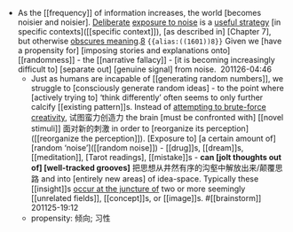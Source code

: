 - As the [[frequency]] of information increases, the world [becomes noisier and noisier]. [Deliberate](((rHdVOmoDJ))) [exposure to noise](((N29G-AWmn))) is a [useful strategy]([[strategy]]) [in specific contexts]([[specific context]]), [as described in] [Chapter 7],  but otherwise [obscures meaning](((GgF_v4Rkk))).[8](((g5ugAxEah))) `{{alias:((1601))8}}` Given we [have a propensity for] [imposing stories and explanations onto] [[randomness]] - the [[narrative fallacy]] - [it is becoming increasingly difficult to] [separate out] [genuine signal] from noise. 
201126-04:46
    - Just as humans are incapable of [[generating random numbers]], we struggle to [consciously generate random ideas] - to the point where [actively trying to] ‘think differently’ often seems to only further calcify [[existing pattern]]s. Instead of [attempting to brute-force creativity]([[creativity]]), 试图蛮力创造力 the brain [must be confronted with] [[novel stimuli]] 面对新的刺激 in order to [reorganize its perception]([[reorganize the perception]]). [Exposure to] [a certain amount of] [random ‘noise’]([[random noise]]) - [[drug]]s, [[dream]]s, [[meditation]], [Tarot readings], [[mistake]]s - **can [jolt thoughts out of] [well-tracked grooves]** 把思想从井然有序的沟壑中解放出来/颠覆思路 and into [entirely new areas] of idea-space. Typically these [[insight]]s [occur at the juncture of]([[juncture]]) two or more seemingly [[unrelated fields]], [[concept]]s, or [[image]]s. #[[brainstorm]]
201125-19:12
    - propensity: 倾向; 习性

